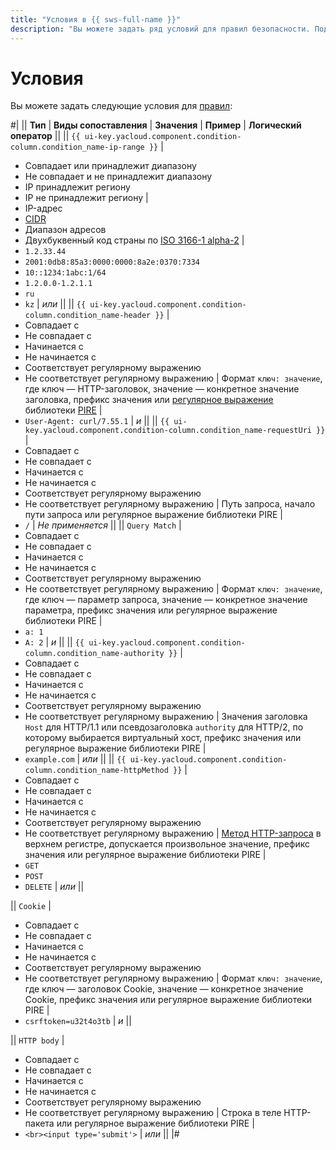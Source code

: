 ```yaml
---
title: "Условия в {{ sws-full-name }}"
description: "Вы можете задать ряд условий для правил безопасности. Подробности в этой статье."
---
```


# Условия

Вы можете задать следующие условия для [правил](rules.md):

#|
|| **Тип** | **Виды сопоставления** | **Значения** | **Пример** | **Логический оператор** ||
|| `{{ ui-key.yacloud.component.condition-column.condition_name-ip-range }}` |
* Совпадает или принадлежит диапазону
* Не совпадает и не принадлежит диапазону
* IP принадлежит региону
* IP не принадлежит региону
|
* IP-адрес
* [CIDR](https://ru.wikipedia.org/wiki/Бесклассовая_адресация)
* Диапазон адресов
* Двухбуквенный код страны по [ISO 3166-1 alpha-2](https://ru.wikipedia.org/wiki/ISO_3166-1_alpha-2)
|
* `1.2.33.44`
* `2001:0db8:85a3:0000:0000:8a2e:0370:7334`
* `10::1234:1abc:1/64`
* `1.2.0.0-1.2.1.1`
* `ru`
* `kz`
| _или_ ||
|| `{{ ui-key.yacloud.component.condition-column.condition_name-header }}` |
* Совпадает с
* Не совпадает с
* Начинается с
* Не начинается с
* Соответствует регулярному выражению
* Не соответствует регулярному выражению
|
Формат `ключ: значение`, где ключ — HTTP-заголовок,
значение — конкретное значение заголовка, префикс 
значения или [регулярное выражение](https://ru.wikipedia.org/wiki/Регулярные_выражения) библиотеки
[PIRE](https://github.com/yandex/pire)
|
* `User-Agent: curl/7.55.1`
| _и_ ||
|| `{{ ui-key.yacloud.component.condition-column.condition_name-requestUri }}` |
* Совпадает с
* Не совпадает с
* Начинается с
* Не начинается с
* Соответствует регулярному выражению
* Не соответствует регулярному выражению
| 
Путь запроса, начало пути запроса или регулярное
выражение библиотеки PIRE
|
* `/`
| _Не применяется_ ||
|| `Query Match` |
* Совпадает с
* Не совпадает с
* Начинается с
* Не начинается с
* Соответствует регулярному выражению
* Не соответствует регулярному выражению
|
Формат `ключ: значение`, где ключ — параметр 
запроса, значение — конкретное значение параметра,
префикс значения или регулярное выражение библиотеки
PIRE
|  
* `a: 1`
* `A: 2`
| _и_ ||
|| `{{ ui-key.yacloud.component.condition-column.condition_name-authority }}` |
* Совпадает с
* Не совпадает с
* Начинается с
* Не начинается с
* Соответствует регулярному выражению
* Не соответствует регулярному выражению
|
Значения заголовка `Host` для HTTP/1.1 или 
псевдозаголовка `authority` для HTTP/2, по которому
выбирается виртуальный хост, префикс значения или 
регулярное выражение библиотеки PIRE
|
* `example.com`
| _или_ ||
|| `{{ ui-key.yacloud.component.condition-column.condition_name-httpMethod }}` |
* Совпадает с
* Не совпадает с
* Начинается с
* Не начинается с
* Соответствует регулярному выражению
* Не соответствует регулярному выражению
|
[Метод HTTP-запроса](https://ru.wikipedia.org/wiki/HTTP#Методы) в верхнем регистре,
допускается произвольное значение, префикс значения
или регулярное выражение библиотеки PIRE
|
* `GET`
* `POST`
* `DELETE`
| _или_ ||

|| `Cookie` |
* Совпадает с
* Не совпадает с
* Начинается с
* Не начинается с
* Соответствует регулярному выражению
* Не соответствует регулярному выражению
|
Формат `ключ: значение`, где ключ — заголовок Cookie,
значение — конкретное значение Cookie, префикс 
значения или регулярное выражение библиотеки PIRE
|
* `csrftoken=u32t4o3tb`
| _и_ ||

|| `HTTP body` |
* Совпадает с
* Не совпадает с
* Начинается с
* Не начинается с
* Соответствует регулярному выражению
* Не соответствует регулярному выражению
|
Строка в теле HTTP-пакета или 
регулярное выражение библиотеки PIRE
|
* `<br><input type='submit'>`
| _или_ ||
|#